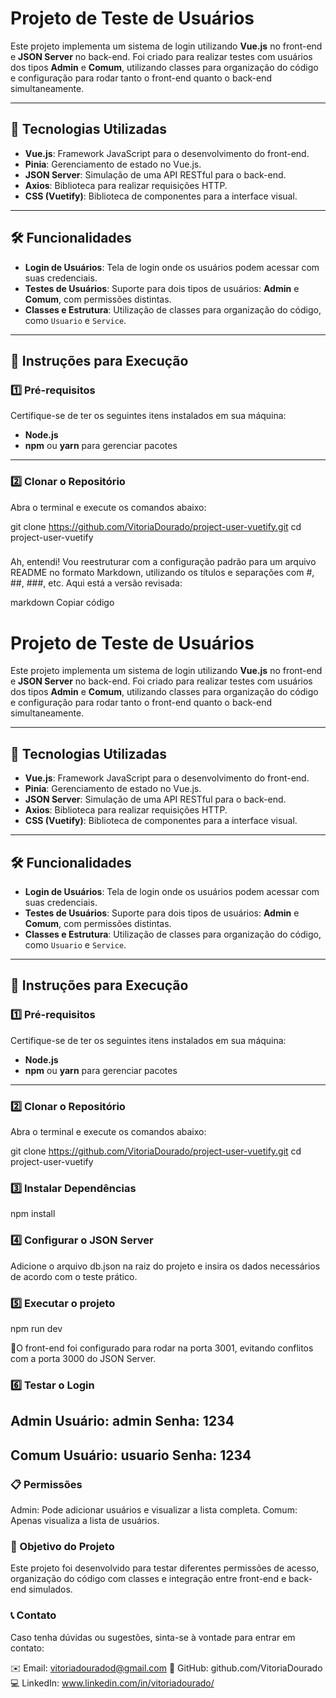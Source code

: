 # Projeto de Teste de Usuários

Este projeto implementa um sistema de login utilizando **Vue.js** no front-end e **JSON Server** no back-end. Foi criado para realizar testes com usuários dos tipos **Admin** e **Comum**, utilizando classes para organização do código e configuração para rodar tanto o front-end quanto o back-end simultaneamente.

---

## 🚀 Tecnologias Utilizadas

- **Vue.js**: Framework JavaScript para o desenvolvimento do front-end.
- **Pinia**: Gerenciamento de estado no Vue.js.
- **JSON Server**: Simulação de uma API RESTful para o back-end.
- **Axios**: Biblioteca para realizar requisições HTTP.
- **CSS (Vuetify)**: Biblioteca de componentes para a interface visual.

---

## 🛠️ Funcionalidades

- **Login de Usuários**: Tela de login onde os usuários podem acessar com suas credenciais.
- **Testes de Usuários**: Suporte para dois tipos de usuários: **Admin** e **Comum**, com permissões distintas.
- **Classes e Estrutura**: Utilização de classes para organização do código, como `Usuario` e `Service`.

---

## 📖 Instruções para Execução

### 1️⃣ Pré-requisitos

Certifique-se de ter os seguintes itens instalados em sua máquina:

- **Node.js**
- **npm** ou **yarn** para gerenciar pacotes

---

### 2️⃣ Clonar o Repositório

Abra o terminal e execute os comandos abaixo:


git clone https://github.com/VitoriaDourado/project-user-vuetify.git
cd project-user-vuetify

###
Ah, entendi! Vou reestruturar com a configuração padrão para um arquivo README no formato Markdown, utilizando os títulos e separações com #, ##, ###, etc. Aqui está a versão revisada:

markdown
Copiar código
# Projeto de Teste de Usuários

Este projeto implementa um sistema de login utilizando **Vue.js** no front-end e **JSON Server** no back-end. Foi criado para realizar testes com usuários dos tipos **Admin** e **Comum**, utilizando classes para organização do código e configuração para rodar tanto o front-end quanto o back-end simultaneamente.

---

## 🚀 Tecnologias Utilizadas

- **Vue.js**: Framework JavaScript para o desenvolvimento do front-end.
- **Pinia**: Gerenciamento de estado no Vue.js.
- **JSON Server**: Simulação de uma API RESTful para o back-end.
- **Axios**: Biblioteca para realizar requisições HTTP.
- **CSS (Vuetify)**: Biblioteca de componentes para a interface visual.

---

## 🛠️ Funcionalidades

- **Login de Usuários**: Tela de login onde os usuários podem acessar com suas credenciais.
- **Testes de Usuários**: Suporte para dois tipos de usuários: **Admin** e **Comum**, com permissões distintas.
- **Classes e Estrutura**: Utilização de classes para organização do código, como `Usuario` e `Service`.

---

## 📖 Instruções para Execução

### 1️⃣ Pré-requisitos

Certifique-se de ter os seguintes itens instalados em sua máquina:

- **Node.js**
- **npm** ou **yarn** para gerenciar pacotes

---

### 2️⃣ Clonar o Repositório

Abra o terminal e execute os comandos abaixo:

git clone https://github.com/VitoriaDourado/project-user-vuetify.git
cd project-user-vuetify

### 3️⃣ Instalar Dependências
npm install

### 4️⃣ Configurar o JSON Server
Adicione o arquivo db.json na raiz do projeto e insira os dados necessários de acordo com o teste prático.

### 5️⃣ Executar o projeto
npm run dev

📌O front-end foi configurado para rodar na porta 3001, evitando conflitos com a porta 3000 do JSON Server.

### 6️⃣  Testar o Login
Admin
Usuário: admin
Senha: 1234
------------------------
Comum
Usuário: usuario
Senha: 1234
-----------------------

### 📋 Permissões
Admin: Pode adicionar usuários e visualizar a lista completa.
Comum: Apenas visualiza a lista de usuários.

### 🎯 Objetivo do Projeto
Este projeto foi desenvolvido para testar diferentes permissões de acesso, organização do código com classes e integração entre front-end e back-end simulados.

### 📞 Contato
Caso tenha dúvidas ou sugestões, sinta-se à vontade para entrar em contato:

✉️ Email: vitoriadouradod@gmail.com
📂 GitHub: github.com/VitoriaDourado
💻 LinkedIn: www.linkedin.com/in/vitoriadourado/
